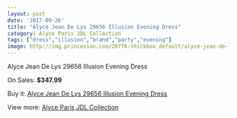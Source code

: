```yaml
---
layout: post
date: '2017-09-26'
title: "Alyce Jean De Lys 29656 Illusion Evening Dress"
category: Alyce Paris JDL Collection
tags: ["dress","illusion","brand","party","evening"]
image: http://img.princessan.com/20776-thickbox_default/alyce-jean-de-lys-29656-illusion-evening-dress.jpg
---
```

Alyce Jean De Lys 29656 Illusion Evening Dress

On Sales: **$347.99**
<a href="https://www.princessan.com/en/alyce-paris-jdl-collection/9387-alyce-jean-de-lys-29656-illusion-evening-dress.html"><amp-img layout="responsive" width="600" height="600" src="//img.princessan.com/20776-thickbox_default/alyce-jean-de-lys-29656-illusion-evening-dress.jpg" alt="Alyce Jean De Lys 29656 Illusion Evening Dress 0" /></a>

Buy it: [Alyce Jean De Lys 29656 Illusion Evening Dress](https://www.princessan.com/en/alyce-paris-jdl-collection/9387-alyce-jean-de-lys-29656-illusion-evening-dress.html "Alyce Jean De Lys 29656 Illusion Evening Dress")

View more: [Alyce Paris JDL Collection](https://www.princessan.com/en/7-alyce-paris-jdl-collection "Alyce Paris JDL Collection")
